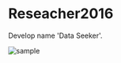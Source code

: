 # Reseacher2016
Develop name 'Data Seeker'.

![sample](https://user-images.githubusercontent.com/38328296/64180439-bbf49100-ce9f-11e9-99ab-ef3d2cda986b.png)
